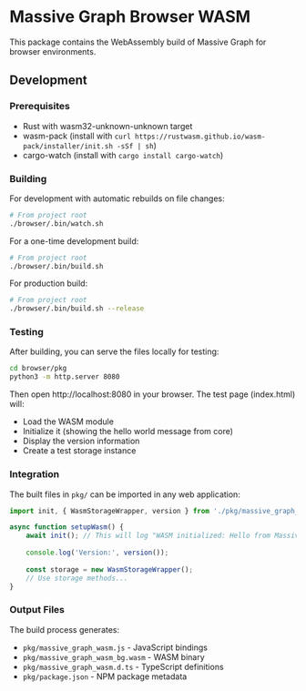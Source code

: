 # Massive Graph Browser WASM

This package contains the WebAssembly build of Massive Graph for browser environments.

## Development

### Prerequisites

- Rust with wasm32-unknown-unknown target
- wasm-pack (install with `curl https://rustwasm.github.io/wasm-pack/installer/init.sh -sSf | sh`)
- cargo-watch (install with `cargo install cargo-watch`)

### Building

For development with automatic rebuilds on file changes:
```bash
# From project root
./browser/.bin/watch.sh
```

For a one-time development build:
```bash
# From project root
./browser/.bin/build.sh
```

For production build:
```bash
# From project root
./browser/.bin/build.sh --release
```

### Testing

After building, you can serve the files locally for testing:
```bash
cd browser/pkg
python3 -m http.server 8080
```

Then open http://localhost:8080 in your browser. The test page (index.html) will:
- Load the WASM module
- Initialize it (showing the hello world message from core)
- Display the version information
- Create a test storage instance

### Integration

The built files in `pkg/` can be imported in any web application:

```javascript
import init, { WasmStorageWrapper, version } from './pkg/massive_graph_wasm.js';

async function setupWasm() {
    await init(); // This will log "WASM initialized: Hello from Massive Graph Core!"
    
    console.log('Version:', version());
    
    const storage = new WasmStorageWrapper();
    // Use storage methods...
}
```

### Output Files

The build process generates:
- `pkg/massive_graph_wasm.js` - JavaScript bindings
- `pkg/massive_graph_wasm_bg.wasm` - WASM binary
- `pkg/massive_graph_wasm.d.ts` - TypeScript definitions
- `pkg/package.json` - NPM package metadata
